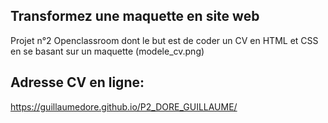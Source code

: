 ## Transformez une maquette en site web  

Projet n°2 Openclassroom dont le but est de coder un CV en HTML et CSS en se basant sur un maquette (modele_cv.png)  

## Adresse CV en ligne:  

https://guillaumedore.github.io/P2_DORE_GUILLAUME/  
